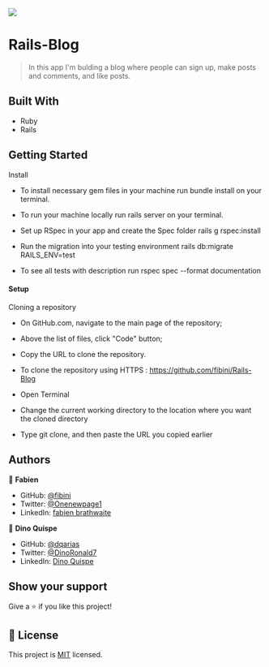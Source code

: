 ![](https://img.shields.io/badge/Microverse-blueviolet)

# Rails-Blog

> In this app I'm bulding a blog where people can sign up, make posts and comments, and like posts.

## Built With

- Ruby
- Rails

## Getting Started
Install
- To install necessary gem files in your machine run bundle install on your terminal.
- To run your machine locally run rails server on your terminal.

- Set up RSpec in your app and create the Spec folder rails g rspec:install

- Run the migration into your testing environment rails db:migrate RAILS_ENV=test

- To see all tests with description run rspec spec --format documentation

#### Setup
Cloning a repository

- On GitHub.com, navigate to the main page of the repository;

- Above the list of files, click "Code" button;

- Copy the URL to clone the repository.

- To clone the repository using HTTPS : https://github.com/fibini/Rails-Blog

- Open Terminal

- Change the current working directory to the location where you want the cloned directory

- Type git clone, and then paste the URL you copied earlier

## Authors

👤 **Fabien**

- GitHub: [@fibini](https://github.com/fibini)
- Twitter: [@Onenewpage1](https://twitter.com/Onenewpage1)
- LinkedIn: [fabien brathwaite](https://www.linkedin.com/in/fabien-brathwaite/)

👤 **Dino Quispe**

- GitHub: [@dqarias](https://github.com/dqarias)
- Twitter: [@DinoRonald7](https://twitter.com/DinoRonald7?t=Zanx9DXMEG9C_PNF3woZFg&s=08)
- LinkedIn: [Dino Quispe](https://www.linkedin.com/in/dino-ronald-quispe-arias/)


## Show your support

Give a ⭐️ if you like this project!
## 📝 License

This project is [MIT](./MIT.md) licensed.